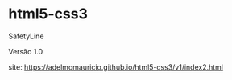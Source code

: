 # html5-css3
 SafetyLine

 Versão 1.0
 
site: https://adelmomauricio.github.io/html5-css3/v1/index2.html